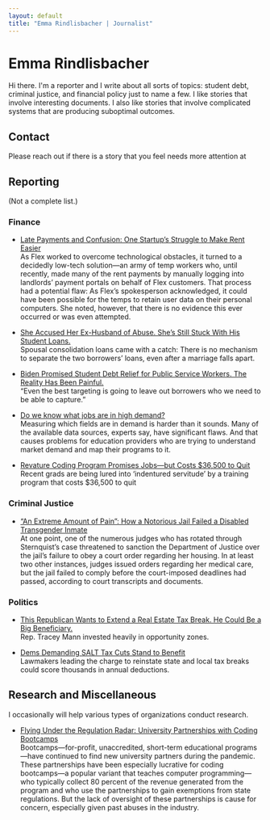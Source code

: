 ```yaml
---
layout: default
title: "Emma Rindlisbacher | Journalist"
---
```


# Emma Rindlisbacher

Hi there. I'm a reporter and I write about all sorts of topics: student debt, criminal justice, and financial policy just to name a few. I like stories that involve interesting documents. I also like stories that involve complicated systems that are producing suboptimal outcomes.

## Contact

Please reach out if there is a story that you feel needs more attention at <a href="javascript:location='mailto:\u0065\u0072\u0069\u006e\u0064\u006c\u0069\u0073\u0062\u0061\u0063\u0068\u0065\u0072\u0040\u0070\u0072\u006f\u0074\u006f\u006e\u006d\u0061\u0069\u006c\u002e\u0063\u006f\u006d';void 0"><script type="text/javascript">document.write('\u0065\u0072\u0069\u006e\u0064\u006c\u0069\u0073\u0062\u0061\u0063\u0068\u0065\u0072\u0040\u0070\u0072\u006f\u0074\u006f\u006e\u006d\u0061\u0069\u006c\u002e\u0063\u006f\u006d')</script></a>

## Reporting

(Not a complete list.)

### Finance

* [Late Payments and Confusion: One Startup’s Struggle to Make Rent Easier](https://www.motherjones.com/politics/2023/06/flex-rent-housing-portals/)   
   As Flex worked to overcome technological obstacles, it turned to a decidedly low-tech solution—an army of temp workers who, until recently, made many of the rent payments by manually logging into landlords’ payment portals on behalf of Flex customers. That process had a potential flaw: As Flex’s spokesperson acknowledged, it could have been possible for the temps to retain user data on their personal computers. She noted, however, that there is no evidence this ever occurred or was even attempted. 

* [She Accused Her Ex-Husband of Abuse. She’s Still Stuck With His Student Loans.](https://www.motherjones.com/politics/2022/04/spousal-consolidation-student-loans/)   
  Spousal consolidation loans came with a catch: There is no mechanism to separate the two borrowers’ loans, even after a marriage falls apart.
  
* [Biden Promised Student Debt Relief for Public Service Workers. The Reality Has Been Painful.](https://www.motherjones.com/politics/2022/01/biden-promised-student-debt-relief-for-public-service-workers-the-reality-has-been-painful/)  
  “Even the best targeting is going to leave out borrowers who we need to be able to capture.”

* [Do we know what jobs are in high demand?](https://workshift.opencampusmedia.org/do-we-know-what-jobs-are-in-high-demand/)   
  Measuring which fields are in demand is harder than it sounds. Many of the available data sources, experts say, have significant flaws. And that causes problems for education providers who are trying to understand market demand and map their programs to it.
 
* [Revature Coding Program Promises Jobs—but Costs $36,500 to Quit](https://onezero.medium.com/recent-grads-are-being-lured-into-indentured-servitude-by-a-coding-bootcamp-8a3b2b8e87e8)   
  Recent grads are being lured into ‘indentured servitude’ by a training program that costs $36,500 to quit

### Criminal Justice

* [“An Extreme Amount of Pain”: How a Notorious Jail Failed a Disabled Transgender Inmate](https://www.motherjones.com/crime-justice/2023/01/mdc-brooklyn-jail-health-care/)   
  At one point, one of the numerous judges who has rotated through Sternquist’s case threatened to sanction the Department of Justice over the jail’s failure to obey a court order regarding her housing. In at least two other instances, judges issued orders regarding her medical care, but the jail failed to comply before the court-imposed deadlines had passed, according to court transcripts and documents.

### Politics

* [This Republican Wants to Extend a Real Estate Tax Break. He Could Be a Big Beneficiary.](https://www.motherjones.com/politics/2022/02/tracey-mann-congress-opportunity-zones-austin/)  
  Rep. Tracey Mann invested heavily in opportunity zones.

* [Dems Demanding SALT Tax Cuts Stand to Benefit](https://www.levernews.com/democrats-gunning-to-end-salt-cap-stand-to-benefit/)   
  Lawmakers leading the charge to reinstate state and local tax breaks could score thousands in annual deductions.
 

## Research and Miscellaneous

I occasionally will help various types of organizations conduct research. 

* [Flying Under the Regulation Radar: University Partnerships with Coding Bootcamps](https://tcf.org/content/report/flying-regulation-radar-university-partnerships-coding-bootcamps/)   
  Bootcamps—for-profit, unaccredited, short-term educational programs—have continued to find new university partners during the pandemic. These partnerships have been especially lucrative for coding bootcamps—a popular variant that teaches computer programming—who typically collect 80 percent of the revenue generated from the program and who use the partnerships to gain exemptions from state regulations. But the lack of oversight of these partnerships is cause for concern, especially given past abuses in the industry.
